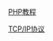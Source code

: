 <p><a href="http://c.biancheng.net/php/">PHP教程</a></p>
<p><a href="http://c.biancheng.net/tcp_ip/">TCP/IP协议</a></p>
